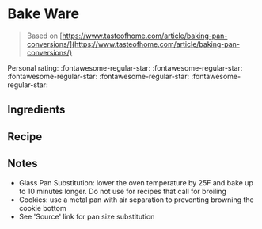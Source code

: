 <!-- Do not modify sections with "AUTO-*". They are updated by make.py -->

# Bake Ware

> Based on [https://www.tasteofhome.com/article/baking-pan-conversions/](https://www.tasteofhome.com/article/baking-pan-conversions/)

<!-- rating=0; (User can specify rating on scale of 1-5) -->
<!-- AUTO-UserRating -->
Personal rating: :fontawesome-regular-star: :fontawesome-regular-star: :fontawesome-regular-star: :fontawesome-regular-star: :fontawesome-regular-star:
<!-- /AUTO-UserRating -->

<!-- TODO: Capture image for Bake Ware -->

## Ingredients



## Recipe



## Notes

* Glass Pan Substitution: lower the oven temperature by 25F and bake up to 10 minutes longer. Do not use for recipes that call for broiling
* Cookies: use a metal pan with air separation to preventing browning the cookie bottom
* See 'Source' link for pan size substitution
